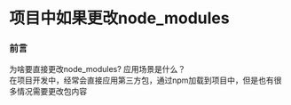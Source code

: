 # 项目中如果更改node_modules
### 前言
为啥要直接更改node_modules? 应用场景是什么？<br />
在项目开发中，经常会直接应用第三方包，通过npm加载到项目中，但是也有很多情况需要更改包内容